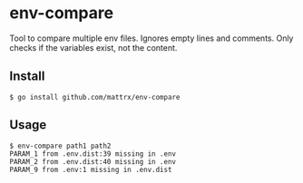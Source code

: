# env-compare

Tool to compare multiple env files. Ignores empty lines and comments. Only checks if the variables exist, not the content.

## Install
```
$ go install github.com/mattrx/env-compare
```

## Usage
```
$ env-compare path1 path2
PARAM_1 from .env.dist:39 missing in .env
PARAM_2 from .env.dist:40 missing in .env
PARAM_9 from .env:1 missing in .env.dist
```
